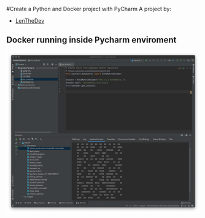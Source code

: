 #Create a Python and Docker project with PyCharm
A project by:
* [LenTheDev](https://github.com/lenthedev)
## Docker running inside Pycharm enviroment
![Screenshot](./images/dockerPycharm.png "Screenshot")



